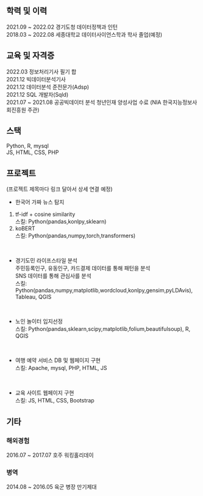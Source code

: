 
## 학력 및 이력
2021.09 ~ 2022.02 경기도청 데이터정책과 인턴 <br>
2018.03 ~ 2022.08 세종대학교 데이터사이언스학과 학사 졸업(예정) <br>



## 교육 및 자격증
2022.03 정보처리기사 필기 합 <br>
2021.12 빅데이터분석기사 <br>
2021.12 데이터분석 준전문가(Adsp) <br>
2021.12 SQL 개발자(Sqld) <br>
2021.07 ~ 2021.08 공공빅데이터 분석 청년인재 양성사업 수료 (NIA 한국지능정보사회진흥원 주관) <br>



## 스택
Python, R, mysql <br>
JS, HTML, CSS, PHP <br>


## 프로젝트
(프로젝트 제목마다 링크 달아서 상세 연결 예정)

- 한국어 가짜 뉴스 탐지 <br>
1. tf-idf + cosine similarity <br>
스킬: Python(pandas,konlpy,sklearn)
2. koBERT <br>
스킬: Python(pandas,numpy,torch,transformers)

<br>

- 경기도민 라이프스타일 분석<br>
주민등록인구, 유동인구, 카드결제 데이터를 통해 패턴을 분석 <br>
SNS 데이터를 통해 관심사를 분석<br>
스킬: Python(pandas,numpy,matplotlib,wordcloud,konlpy,gensim,pyLDAvis), Tableau, QGIS

<br>

- 노인 놀이터 입지선정 <br>
스킬: Python(pandas,sklearn,scipy,matplotlib,folium,beautifulsoup), R, QGIS

<br>

- 여행 예약 서비스
DB 및 웹페이지 구현 <br>
스킬: Apache, mysql, PHP, HTML, JS

<br>

- 교육 사이트
웹페이지 구현 <br>
스킬: JS, HTML, CSS, Bootstrap



## 기타

### 해외경험
2016.07 ~ 2017.07 호주 워킹홀리데이

### 병역
2014.08 ~ 2016.05 육군 병장 만기제대
